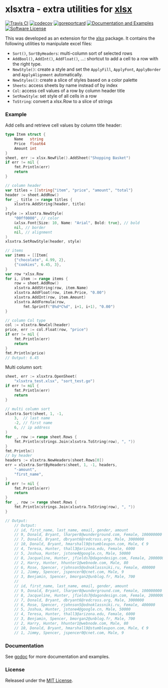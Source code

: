 # xlsxtra - extra utilities for [xlsx](https://github.com/tealeg/xlsx)

[![Travis CI](https://img.shields.io/travis/stanim/xlsxtra/master.svg?style=flat-square)](https://travis-ci.org/stanim/xlsxtra)
[![codecov](https://codecov.io/gh/stanim/xlsxtra/branch/master/graph/badge.svg)](https://codecov.io/gh/stanim/xlsxtra)
[![goreportcard](https://goreportcard.com/badge/github.com/stanim/xlsxtra)](https://goreportcard.com/report/github.com/stanim/xlsxtra)
[![Documentation and Examples](https://godoc.org/github.com/stanim/xlsxtra?status.svg)](https://godoc.org/github.com/stanim/xlsxtra)
[![Software License](https://img.shields.io/badge/license-mit-orange.svg?style=flat-square)](https://github.com/stanim/xlsxtra/blob/master/LICENSE)

This was developed as an extension for the
[xlsx](https://github.com/tealeg/xlsx)
package. It contains the following utilities to manipulate 
excel files:

- `Sort()`, `SortByHeaders`: multi-column sort of selected rows
- `AddBool()`, `AddInt()`, `AddFloat()`, ...: shortcut to add a cell to a row with the right type.
- `NewStyle()`: create a style and set the `ApplyFill`, `ApplyFont`, `ApplyBorder` and `ApplyAlignment` automatically.
- `NewStyles()`: create a slice of styles based on a color palette
- `Sheets`: access sheets by name instead of by index
- `Col`: access cell values of a row by column header title
- `SetRowStyle`: set style of all cells in a row
- `ToString`: convert a xlsx.Row to a slice of strings

### Example

Add cells and retrieve cell values by column title header:
```go
type Item struct {
	Name   string
	Price  float64
	Amount int
}
sheet, err := xlsx.NewFile().AddSheet("Shopping Basket")
if err != nil {
	fmt.Println(err)
	return
}

// column header
var titles = []string{"item", "price", "amount", "total"}
header := sheet.AddRow()
for _, title := range titles {
	xlsxtra.AddString(header, title)
}
style := xlsxtra.NewStyle(
	"00ff0000", // color
	&xlsx.Font{Size: 10, Name: "Arial", Bold: true}, // bold
	nil, // border
	nil, // alignment
)
xlsxtra.SetRowStyle(header, style)

// items
var items = []Item{
	{"chocolate", 4.99, 2},
	{"cookies", 6.45, 3},
}
var row *xlsx.Row
for i, item := range items {
	row = sheet.AddRow()
	xlsxtra.AddString(row, item.Name)
	xlsxtra.AddFloat(row, item.Price, "0.00")
	xlsxtra.AddInt(row, item.Amount)
	xlsxtra.AddFormula(row,
		fmt.Sprintf("B%d*C%d", i+1, i+1), "0.00")
}

// column Col type
col := xlsxtra.NewCol(header)
price, err := col.Float(row, "price")
if err != nil {
	fmt.Println(err)
	return
}
fmt.Println(price)
// Output: 6.45
```

Multi column sort:
```go
sheet, err := xlsxtra.OpenSheet(
	"xlsxtra_test.xlsx", "sort_test.go")
if err != nil {
	fmt.Println(err)
	return
}

// multi column sort
xlsxtra.Sort(sheet, 1, -1,
	3,  // last name
	-2, // first name
	6, // ip address
)
for _, row := range sheet.Rows {
	fmt.Println(strings.Join(xlsxtra.ToString(row), ", "))
}
fmt.Println()
// by header
headers := xlsxtra.NewHeaders(sheet.Rows[0])
err = xlsxtra.SortByHeaders(sheet, 1, -1, headers,
	"-amount",
	"first_name",
)
if err != nil {
	fmt.Println(err)
	return
}
for _, row := range sheet.Rows {
	fmt.Println(strings.Join(xlsxtra.ToString(row), ", "))
}

// Output:
	// Output:
	// id, first_name, last_name, email, gender, amount
	// 9, Donald, Bryant, lharper8@wunderground.com, Female, 100000000
	// 7, Donald, Bryant, dbryant6@redcross.org, Male, 3000000
	// 10, Donald, Bryant, hmarshall9@stumbleupon.com, Male, € 9
	// 4, Teresa, Hunter, thall3@arizona.edu, Female, 6000
	// 5, Joshua, Hunter, jstone4@google.cn, Male, 50000
	// 8, Jacqueline, Hunter, jfields7@dagondesign.com, Female, 20000000
	// 2, Harry, Hunter, hhunter1@webnode.com, Male, 80
	// 6, Rose, Spencer, rjohnson5@odnoklassniki.ru, Female, 400000
	// 1, Jimmy, Spencer, jspencer0@cnet.com, Male, 9
	// 3, Benjamin, Spencer, bmorgan2@unblog.fr, Male, 700
	//
	// id, first_name, last_name, email, gender, amount
	// 9, Donald, Bryant, lharper8@wunderground.com, Female, 100000000
	// 8, Jacqueline, Hunter, jfields7@dagondesign.com, Female, 20000000
	// 7, Donald, Bryant, dbryant6@redcross.org, Male, 3000000
	// 6, Rose, Spencer, rjohnson5@odnoklassniki.ru, Female, 400000
	// 5, Joshua, Hunter, jstone4@google.cn, Male, 50000
	// 4, Teresa, Hunter, thall3@arizona.edu, Female, 6000
	// 3, Benjamin, Spencer, bmorgan2@unblog.fr, Male, 700
	// 2, Harry, Hunter, hhunter1@webnode.com, Male, 80
	// 10, Donald, Bryant, hmarshall9@stumbleupon.com, Male, € 9
	// 1, Jimmy, Spencer, jspencer0@cnet.com, Male, 9
```

### Documentation

See [godoc](https://godoc.org/github.com/stanim/xlsxtra) for more documentation and examples.

### License

Released under the [MIT License](https://github.com/stanim/xlsxtra/blob/master/LICENSE).
